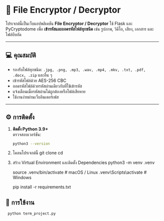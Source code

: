 # 🔐 File Encryptor / Decryptor

โปรเจกต์นี้เป็นเว็บแอปพลิเคชัน **File Encryptor / Decryptor** ใช้ Flask และ PyCryptodome เพื่อ **เข้ารหัสและถอดรหัสไฟล์ทุกชนิด** เช่น รูปภาพ, วิดีโอ, เสียง, เอกสาร และไฟล์บีบอัด

---

## 💻 คุณสมบัติ

- รองรับไฟล์ทุกชนิด: `.jpg, .png, .mp3, .wav, .mp4, .mkv, .txt, .pdf, .docx, .zip` และอื่น ๆ
- เข้ารหัสไฟล์ด้วย AES-256 CBC
- ถอดรหัสไฟล์ด้วยรหัสผ่านเดียวกับที่ใช้เข้ารหัส
- แจ้งเตือนเมื่อรหัสผ่านไม่ถูกต้องหรือไฟล์เสียหาย
- ใช้งานง่ายผ่านเว็บอินเตอร์เฟส

---

## ⚙️ การติดตั้ง

1. **ติดตั้ง Python 3.9+**  
   ตรวจสอบเวอร์ชัน:
   ```bash
   python3 --version

2.	โคลนโปรเจกต์นี้
    git clone <your-repo-url>
    cd <your-project-folder>

3.	สร้าง Virtual Environment และติดตั้ง Dependencies
    python3 -m venv .venv

    source .venv/bin/activate       # macOS / Linux
    .venv\Scripts\activate          # Windows

    pip install -r requirements.txt

## 🚀 การใช้งาน
   ```bash
    python term_project.py